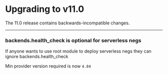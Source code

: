 # Upgrading to v11.0

The 11.0 release contains backwards-incompatible changes.

---

### backends.health_check is optional for serverless negs
If anyone wants to use root module to deploy serverless negs they can ignore backends.health_check

Min provider version required is now `4.84`
